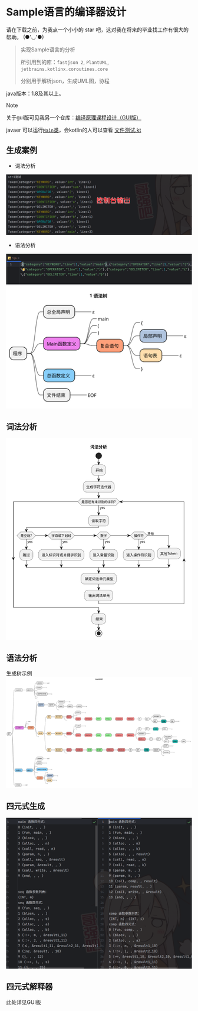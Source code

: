 # Sample语言的编译器设计

请在下载之前，为我点一个小小的 star 吧，这对我在将来的毕业找工作有很大的帮助。 (●'◡'●)

> 实现Sample语言的分析
> 
> 所引用到的库：`fastjson 2`, `PlantUML`, `jetbrains.kotlinx.coroutines.core`
> 
> 分别用于解析json，生成UML图，协程

java版本：1.8及其以上。

> [!NOTE]
> 关于gui版可见我另一个仓库：[编译原理课程设计（GUI版）](https://github.com/lanut/CompilationUIDesign)
> 
> javaer 可以运行[`Main`类](src/Main.java)，会kotlin的人可以查看 [文件测试.kt](src/文件测试.kt)

## 生成案例

- 词法分析

![console_output.png](Readme/console_output.png)

- 语法分析

![outputJsToken.png](Readme/outputJsToken.png)
![grammer-tree.svg](Readme/grammer-tree.svg)

## 词法分析

![思维导图-词法分析总流程.svg](Readme/思维导图-词法分析总流程.svg)

## 语法分析

生成树示例
![grammer-tree.svg](Readme/自定义测试.svg)

## 四元式生成

![四元式生成.png](Readme/四元式生成.png)

## 四元式解释器

此处详见GUI版

